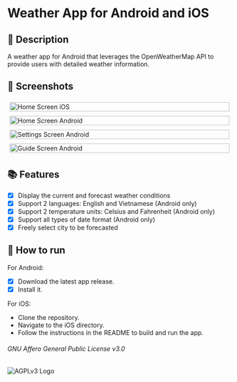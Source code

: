 # Weather App for Android and iOS

## 📝 Description
 A weather app for Android that leverages the OpenWeatherMap API to provide users with detailed weather information. 

## 🌃 Screenshots

<div style="display: flex; flex-wrap: wrap;">
  <div style="flex: 50%; padding: 5px;">
    <img src="https://i.imgur.com/7TStZxP.png" alt="Home Screen iOS" style="width: 100%;">
  </div>
  <div style="flex: 50%; padding: 5px;">
    <img src="https://i.imgur.com/IXYPVqo.png" alt="Home Screen Android" style="width: 100%;">
  </div>
  <div style="flex: 50%; padding: 5px;">
    <img src="https://i.imgur.com/4aGBFtV.png" alt="Settings Screen Android" style="width: 100%;">
  </div>
  <div style="flex: 50%; padding: 5px;">
    <img src="https://i.imgur.com/kMkMsvr.png" alt="Guide Screen Android" style="width: 100%;">
  </div>
</div>

## 📚 Features
- [x] Display the current and forecast weather conditions
- [x] Support 2 languages: English and Vietnamese (Android only)
- [x] Support 2 temperature units: Celsius and Fahrenheit (Android only)
- [x] Support all types of date format (Android only)
- [x] Freely select city to be forecasted

## 📝 How to run
For Android:
- [x] Download the latest app release.
- [x] Install it.

For iOS:
- Clone the repository.
- Navigate to the iOS directory.
- Follow the instructions in the README to build and run the app.

###### GNU Affero General Public License v3.0
![AGPLv3 Logo](https://www.gnu.org/graphics/agplv3-155x51.png)
